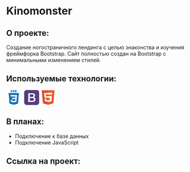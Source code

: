 # Kinomonster

## О проекте:

Создание ногостраничного лендинга с целью знаконства и изучения фреймфорка Bootstrap. Сайт полностью создан на Bootstrap с минимальными
изменением стилей.

## Используемые технологии:

<img src="https://github.com/devicons/devicon/blob/master/icons/css3/css3-plain-wordmark.svg"  title="CSS3" alt="CSS" width="40" height="40"/>&nbsp;
 <img src="https://raw.githubusercontent.com/github/explore/80688e429a7d4ef2fca1e82350fe8e3517d3494d/topics/bootstrap/bootstrap.png" width="40" height="40" alt="bootstrap" title="bootstrap">
  <img src="https://github.com/devicons/devicon/blob/master/icons/html5/html5-original.svg" title="HTML5" alt="HTML" width="40" height="40"/>&nbsp;

  ## В планах:
  * Подключение к базе данных
  * Подключение JavaScript

  ## Ссылка на проект:

  